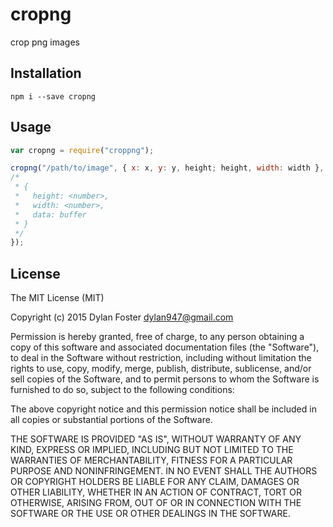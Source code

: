 # cropng

crop png images

## Installation

`npm i --save cropng`

## Usage

```javascript
var cropng = require("croppng");

cropng("/path/to/image", { x: x, y: y, height; height, width: width }, function (err, image) {
/*
 * {
 *   height: <number>,
 *   width: <number>,
 *   data: buffer
 * }
 */
});
```

## License

The MIT License (MIT)

Copyright (c) 2015 Dylan Foster <dylan947@gmail.com>

Permission is hereby granted, free of charge, to any person obtaining a copy
of this software and associated documentation files (the "Software"), to deal
in the Software without restriction, including without limitation the rights
to use, copy, modify, merge, publish, distribute, sublicense, and/or sell
copies of the Software, and to permit persons to whom the Software is
furnished to do so, subject to the following conditions:

The above copyright notice and this permission notice shall be included in
all copies or substantial portions of the Software.

THE SOFTWARE IS PROVIDED "AS IS", WITHOUT WARRANTY OF ANY KIND, EXPRESS OR
IMPLIED, INCLUDING BUT NOT LIMITED TO THE WARRANTIES OF MERCHANTABILITY,
FITNESS FOR A PARTICULAR PURPOSE AND NONINFRINGEMENT. IN NO EVENT SHALL THE
AUTHORS OR COPYRIGHT HOLDERS BE LIABLE FOR ANY CLAIM, DAMAGES OR OTHER
LIABILITY, WHETHER IN AN ACTION OF CONTRACT, TORT OR OTHERWISE, ARISING FROM,
OUT OF OR IN CONNECTION WITH THE SOFTWARE OR THE USE OR OTHER DEALINGS IN
THE SOFTWARE.
